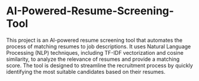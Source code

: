 # AI-Powered-Resume-Screening-Tool
This project is an AI-powered resume screening tool that automates the process of matching resumes to job descriptions. It uses Natural Language Processing (NLP) techniques, including TF-IDF vectorization and cosine similarity, to analyze the relevance of resumes and provide a matching score. The tool is designed to streamline the recruitment process by quickly identifying the most suitable candidates based on their resumes.
